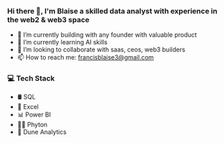 ### Hi there 👋, I'm Blaise a skilled data analyst with experience in the web2 & web3 space 


- 🔭 I’m currently building with any founder with valuable product 
- 🌱 I’m currently learning AI skills 
- 👯 I’m looking to collaborate with saas, ceos, web3 builders 
- 📫 How to reach me: francisblaise3@gmail.com
  

### 💻 Tech Stack 
- 🛢️ SQL
- 📝 Excel
- 📊 Power BI
- 🧑‍💻 Phyton
- 🔗 Dune Analytics 
